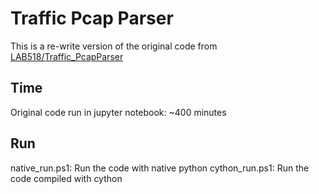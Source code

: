 # Traffic Pcap Parser

This is a re-write version of the original code from [LAB518/Traffic_PcapParser](https://github.com/Lab518/Traffic_PcapParser)

## Time

Original code run in jupyter notebook: ~400 minutes

## Run

native_run.ps1: Run the code with native python
cython_run.ps1: Run the code compiled with cython
